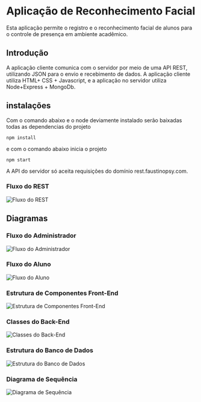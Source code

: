 # Aplicação de Reconhecimento Facial

Esta aplicação permite o registro e o reconhecimento facial de alunos para o controle de presença em ambiente acadêmico.

## Introdução

A aplicação cliente comunica com o servidor por meio de uma API REST, utilizando JSON para o envio e recebimento de dados. A aplicação cliente utiliza HTML+ CSS + Javascript, e a aplicação no servidor utiliza Node+Express + MongoDb.

## instalações
Com o comando abaixo e o node deviamente instalado serão baixadas todas as dependencias do projeto

```
npm install   
```
e com o comando abaixo inicia o projeto
```
npm start   
```


A API do servidor só aceita requisições do domínio rest.faustinopsy.com.

### Fluxo do REST

![Fluxo do REST](img/restv1.svg)

## Diagramas

### Fluxo do Administrador

![Fluxo do Administrador](img/case-admin.svg)

### Fluxo do Aluno

![Fluxo do Aluno](img/case-aluno.svg)

### Estrutura de Componentes Front-End

![Estrutura de Componentes Front-End](img/class-front.svg)

### Classes do Back-End

![Classes do Back-End](img/class-back.svg)

### Estrutura do Banco de Dados

![Estrutura do Banco de Dados](img/mongo.svg)

### Diagrama de Sequência

![Diagrama de Sequência](img/sequencia.svg)